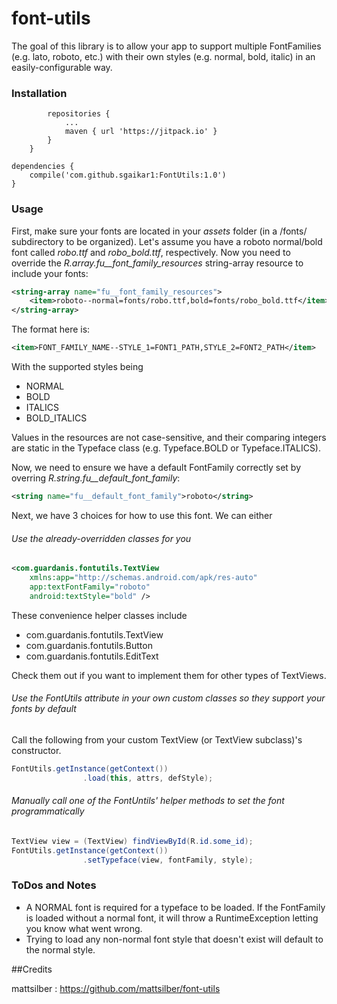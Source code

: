 # font-utils


The goal of this library is to allow your app to support multiple FontFamilies (e.g. lato, roboto, etc.) with their own styles (e.g. normal, bold, italic) in an easily-configurable way.  


### Installation

```allprojects {
		repositories {
			...
			maven { url 'https://jitpack.io' }
		}
	}

dependencies {
    compile('com.github.sgaikar1:FontUtils:1.0')
}
```

### Usage

First, make sure your fonts are located in your *assets* folder (in a /fonts/ subdirectory to be organized). Let's assume you have a roboto normal/bold font called *robo.ttf* and *robo_bold.ttf*, respectively. Now you need to override the *R.array.fu__font_family_resources* string-array resource to include your fonts:

```xml
<string-array name="fu__font_family_resources">
    <item>roboto--normal=fonts/robo.ttf,bold=fonts/robo_bold.ttf</item>
</string-array>
```

The format here is:

```xml
<item>FONT_FAMILY_NAME--STYLE_1=FONT1_PATH,STYLE_2=FONT2_PATH</item>
```

With the supported styles being

* NORMAL
* BOLD
* ITALICS
* BOLD_ITALICS

Values in the resources are not case-sensitive, and their comparing integers are static in the Typeface class (e.g. Typeface.BOLD or Typeface.ITALICS).

Now, we need to ensure we have a default FontFamily correctly set by overring *R.string.fu__default_font_family*:

```xml
<string name="fu__default_font_family">roboto</string>
```

Next, we have 3 choices for how to use this font. We can either

###### Use the already-overridden classes for you

```xml
<com.guardanis.fontutils.TextView 
    xmlns:app="http://schemas.android.com/apk/res-auto"
    app:textFontFamily="roboto"
    android:textStyle="bold" />

```

These convenience helper classes include
* com.guardanis.fontutils.TextView
* com.guardanis.fontutils.Button
* com.guardanis.fontutils.EditText

Check them out if you want to implement them for other types of TextViews.

###### Use the FontUtils attribute in your own custom classes so they support your fonts by default

Call the following from your custom TextView (or TextView subclass)'s constructor.
 
```java
FontUtils.getInstance(getContext())
                .load(this, attrs, defStyle);

```
###### Manually call one of the FontUntils' helper methods to set the font programmatically

```java
TextView view = (TextView) findViewById(R.id.some_id);
FontUtils.getInstance(getContext())
                .setTypeface(view, fontFamily, style);
```

### ToDos and Notes
* A NORMAL font is required for a typeface to be loaded. If the FontFamily is loaded without a normal font, it will throw a RuntimeException letting you know what went wrong.
* Trying to load any non-normal font style that doesn't exist will default to the normal style.

##Credits

 mattsilber : 
 https://github.com/mattsilber/font-utils
